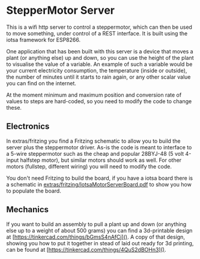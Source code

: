 # StepperMotor Server

This is a wifi http server to control a steppermotor, which can then be used to move something, under control of a REST interface. It is built using the iotsa framework for ESP8266.

One application that has been built with this server is a device that moves a plant (or anything else) up and down, so you can use the height of the plant to visualise the value of a variable. An example of such a variable would be your current electricity consumption, the temperature (inside or outside), the number of minutes until it starts to rain again, or any other scalar value you can find on the internet.

At the moment minimum and maximum position and conversion rate of values to steps are hard-coded, so you need to modify the code to change these.

## Electronics

In extras/fritzing you find a Fritzing schematic to allow you to build the server plus the steppermotor driver. As-is the code is meant to interface to a 5-wire steppermotor such as the cheap and popular 28BYJ-48 (5 volt 4-input halfstep motor), but similar motors should work as well. For other motors (fullstep, different wiring) you will need to modify the code.

You don't need Fritzing to build the board, if you have a iotsa board there is a schematic in [extras/fritzing/IotsaMotorServerBoard.pdf]() to show you how to populate the board.

## Mechanics

If you want to build an assembly to pull a plant up and down (or anything else up to a weight of about 500 grams) you can find a 3d-printable design at [https://tinkercad.com/things/bGmsS4nAfCj](). A copy of that design, showing you how to put it together in stead of laid out ready for 3d printing, can be found at [https://tinkercad.com/things/4QuS2dBOHn3]().